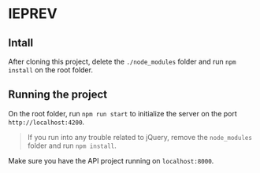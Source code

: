 # IEPREV

## Intall

After cloning this project, delete the `./node_modules` folder and run `npm install` on the root folder.

## Running the project

On the root folder, run `npm run start` to initialize the server on the port `http://localhost:4200`.

> If you run into any trouble related to jQuery, remove the `node_modules` folder and run `npm install`.

Make sure you have the API project running on `localhost:8000`.
